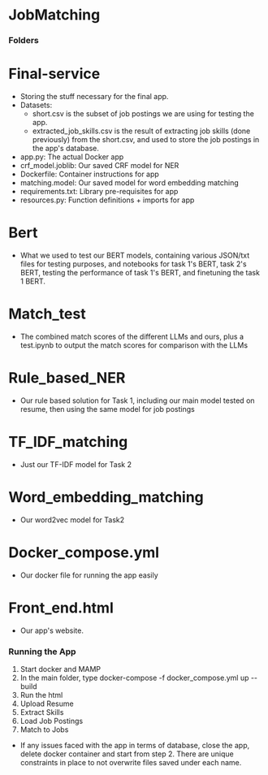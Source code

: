 # JobMatching

### Folders
# Final-service
- Storing the stuff necessary for the final app. 
- Datasets:
  - short.csv is the subset of job postings we are using for testing the app.
  - extracted_job_skills.csv is the result of extracting job skills (done previously) from the short.csv, and used to store the job postings in the app's database.
- app.py: The actual Docker app
- crf_model.joblib: Our saved CRF model for NER
- Dockerfile: Container instructions for app
- matching.model: Our saved model for word embedding matching
- requirements.txt: Library pre-requisites for app
- resources.py: Function definitions + imports for app

# Bert
- What we used to test our BERT models, containing various JSON/txt files for testing purposes, and notebooks for task 1's BERT, task 2's BERT, testing the performance of task 1's BERT, and finetuning the task 1 BERT.

# Match_test
- The combined match scores of the different LLMs and ours, plus a test.ipynb to output the match scores for comparison with the LLMs

# Rule_based_NER
- Our rule based solution for Task 1, including our main model tested on resume, then using the same model for job postings

# TF_IDF_matching
- Just our TF-IDF model for Task 2

# Word_embedding_matching
- Our word2vec model for Task2

# Docker_compose.yml
- Our docker file for running the app easily

# Front_end.html
- Our app's website.
  
### Running the App
1) Start docker and MAMP
2) In the main folder, type docker-compose -f docker_compose.yml up --build
3) Run the html 
4) Upload Resume
5) Extract Skills
6) Load Job Postings
7) Match to Jobs

- If any issues faced with the app in terms of database, close the app, delete docker container and start from step 2. There are unique constraints in place to not overwrite files saved under each name.
